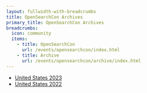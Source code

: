```yaml
---
layout: fullwidth-with-breadcrumbs
title: OpenSearchCon Archives
primary_title: OpenSearchCon Archives
breadcrumbs:
  icon: community
  items:
    - title: OpenSearchCon
      url: /events/opensearchcon/index.html
    - title: Archive
      url: /events/opensearchcon/archive/index.html
---
```


* [United States 2023](/events/opensearchcon/archive/2023/north-america/sessions/index.html)
* [United States 2022](/events/opensearchcon/archive/2022/north-america/sessions/index.html)
